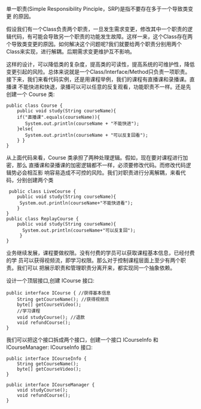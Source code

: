 单一职责(Simple Responsibility Pinciple，SRP)是指不要存在多于一个导致类变更 的原因。

假设我们有一个Class负责两个职责，一旦发生需求变更，修改其中一个职责的逻辑代码，有可能会导致另一个职责的功能发生故障。这样一来，这个Class存在两个导致类变更的原因。如何解决这个问题呢?我们就要给两个职责分别用两个Class来实现，进行解耦。后期需求变更维护互不影响。

这样的设计，可以降低类的复杂度，提高类的可读性，提高系统的可维护性，降低变更引起的风险。总体来说就是一个Class/Interface/Method只负责一项职责。接下来，我们来看代码实例，还是用课程举例，我们的课程有直播课和录播课。直播课 不能快进和快退，录播可以可以任意的反复观看，功能职责不一样。还是先创建一个 Course 类:
```
public class Course {
    public void study(String courseName){
    if("直播课".equals(courseName)){  
       System.out.println(courseName + "不能快进");
    }else{
       System.out.println(courseName + "可以反复回看");
    } }
}
```

从上面代码来看，Course 类承担了两种处理逻辑。假如，现在要对课程进行加密，那么 直播课和录播课的加密逻辑都不一样，必须要修改代码。而修改代码逻辑势必会相互影 响容易造成不可控的风险。我们对职责进行分离解耦，来看代码，分别创建两个类

```
 public class LiveCourse {
    public void study(String courseName){
     System.out.println(courseName+"不能快进看"); 
    }
}   
public class ReplayCourse {
    public void study(String courseName){
      System.out.println(courseName+"可以反复回");
     }
}
```

业务继续发展，课程要做权限。没有付费的学员可以获取课程基本信息，已经付费的学 员可以获得视频流，即学习权限。那么对于控制课程层面上至少有两个职责。我们可以 把展示职责和管理职责分离开来，都实现同一个抽象依赖。

设计一个顶层接口,创建 ICourse 接口:
```
public interface ICourse { //获得基本信息
    String getCourseName(); //获得视频流
    byte[] getCourseVideo();
    //学习课程
    void studyCourse(); //退款
    void refundCourse();
}
```
我们可以把这个接口拆成两个接口，创建一个接口 ICourseInfo 和 ICourseManager: ICourseInfo 接口:

```
public interface ICourseInfo {
    String getCourseName(); 
    byte[] getCourseVideo();
}

public interface ICourseManager { 
    void studyCourse();
    void refundCourse();
}

```
